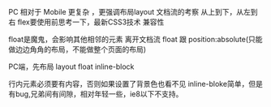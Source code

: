 PC 相对于 Mobile 更复杂 ，更强调布局layout
文档流的考察 从上到下，从左到右 
flex要使用前思考一下，最新CSS3技术 兼容性 

float是魔鬼，会影响其他相邻的元素 
离开文档流 float 跟 position:absolute(只能做边边角角的布局，不能做整个页面的布局)

PC端，先布局 layout float inline-block

行内元素必须要有内容，否则如果设置了背景色也看不见
inline-bloke简单，但是有bug,兄弟间有间隙，相对年轻一些，ie8以下不支持。